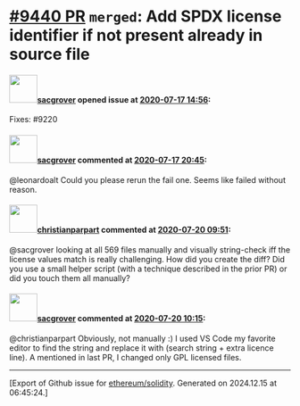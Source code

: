 # [\#9440 PR](https://github.com/ethereum/solidity/pull/9440) `merged`: Add SPDX license identifier if not present already in source file

#### <img src="https://avatars.githubusercontent.com/u/1292182?u=187a7d6245e304e3da831f6586f49a0b4c0c373b&v=4" width="50">[sacgrover](https://github.com/sacgrover) opened issue at [2020-07-17 14:56](https://github.com/ethereum/solidity/pull/9440):

Fixes: #9220

#### <img src="https://avatars.githubusercontent.com/u/1292182?u=187a7d6245e304e3da831f6586f49a0b4c0c373b&v=4" width="50">[sacgrover](https://github.com/sacgrover) commented at [2020-07-17 20:45](https://github.com/ethereum/solidity/pull/9440#issuecomment-660330032):

@leonardoalt Could you please rerun the fail one. Seems like failed without reason.

#### <img src="https://avatars.githubusercontent.com/u/56763?u=373e0766d5c45bef8c7c7fc5ed48394935772065&v=4" width="50">[christianparpart](https://github.com/christianparpart) commented at [2020-07-20 09:51](https://github.com/ethereum/solidity/pull/9440#issuecomment-660926436):

@sacgrover looking at all 569 files manually and visually string-check iff the license values match is really challenging. How did you create the diff? Did you use a small helper script (with a technique described in the prior PR) or did you touch them all manually?

#### <img src="https://avatars.githubusercontent.com/u/1292182?u=187a7d6245e304e3da831f6586f49a0b4c0c373b&v=4" width="50">[sacgrover](https://github.com/sacgrover) commented at [2020-07-20 10:15](https://github.com/ethereum/solidity/pull/9440#issuecomment-660938610):

@christianparpart Obviously, not manually :) I used VS Code my favorite editor to find the string and replace it with (search string + extra licence line). A mentioned in last PR, I changed only GPL licensed files.


-------------------------------------------------------------------------------



[Export of Github issue for [ethereum/solidity](https://github.com/ethereum/solidity). Generated on 2024.12.15 at 06:45:24.]
